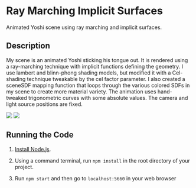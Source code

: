 # Ray Marching Implicit Surfaces
Animated Yoshi scene using ray marching and implicit surfaces.

## Description
My scene is an animated Yoshi sticking his tongue out. It is rendered using a ray-marching technique with implicit functions defining the geometry. I use lambert and blinn-phong shading models, but modified it with a Cel-shading technique tweakable by the cel factor parameter. I also created a sceneSDF mapping function that loops through the various colored SDFs in my scene to create more material variety. The animation uses hand-tweaked trigonometric curves with some absolute values. The camera and light source positions are fixed.

![](yoshi.png)
![](yoshi2.png)

## Running the Code

1. [Install Node.js](https://nodejs.org/en/download/).

2. Using a command terminal, run `npm install` in the root directory of your project.

3. Run `npm start` and then go to `localhost:5660` in your web browser
